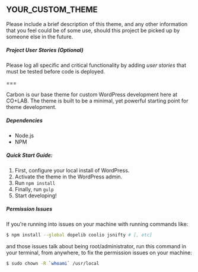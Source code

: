 ## YOUR_CUSTOM_THEME
Please include a brief description of this theme, and any other information that you feel could be of some use, should this project be picked up by someone else in the future.

##### Project User Stories (Optional)
Please log all specific and critical functionality by adding *user stories* that must be tested before code is deployed.

===
<br>

Carbon is our base theme for custom WordPress development here at CO+LAB. The theme is built to be a minimal, yet powerful starting point for theme development.

##### Dependencies
- Node.js
- NPM

##### Quick Start Guide:
1. First, configure your local install of WordPress.
2. Activate the theme in the WordPress admin.
3. Run `npm install`
4. Finally, run `gulp`
5. Start developing!

##### Permission Issues
If you're running into issues on your machine with running commands like:

```sh
$ npm install --global dopelib coolio jsnifty # [, etc]
```

and those issues talk about being root/administrator, run this command in your terminal, from anywhere, to fix the permission issues on your machine:

```sh
$ sudo chown -R `whoami` /usr/local
```
